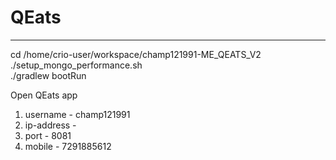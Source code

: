 # QEats
------

cd /home/crio-user/workspace/champ121991-ME_QEATS_V2 <br>
./setup_mongo_performance.sh <br>
./gradlew bootRun <br>

Open QEats app
1. username - champ121991
2. ip-address - <workspace-ip-address> 
3. port - 8081
4. mobile - 7291885612
